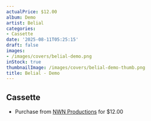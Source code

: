 ```yaml
---
actualPrice: $12.00
album: Demo
artist: Belial
categories:
- Cassette
date: '2025-08-11T05:25:15'
draft: false
images:
- /images/covers/belial-demo.png
inStock: true
thumbnailImage: /images/covers/belial-demo-thumb.png
title: Belial - Demo
---
```


## Cassette
* Purchase from [NWN Productions](http://shop.nwnprod.com/index.php?route=product/product&path=73&product_id=44954&sort=pd.name&order=ASC) for $12.00
